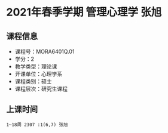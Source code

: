 # 2021年春季学期 管理心理学 张旭






## 课程信息

- 课程号：MORA6401Q.01
- 学分：2
- 教学类型：理论课
- 开课单位：心理学系
- 课程类别：硕士
- 课程层次：研究生课程

## 上课时间

```
1~18周 2307 :1(6,7) 张旭
```

